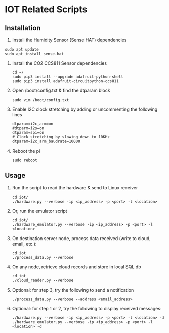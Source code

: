 # IOT Related Scripts

## Installation
1. Install the Humidity Sensor (Sense HAT) dependencies
```
sudo apt update
sudo apt install sense-hat
```

1. Install the CO2 CCS811 Sensor dependencies
    ```
    cd ~/
    sudo pip3 install --upgrade adafruit-python-shell
    sudo pip3 install adafruit-circuitpython-ccs811
    ```
1. Open /boot/config.txt & find the dtparam block
    ```
    sudo vim /boot/config.txt
    ```
1. Enable I2C clock stretching by adding or uncommenting the following lines
    ```
    dtparam=i2c_arm=on
    #dtparm=i2s=on
    dtparam=spi=on
    # Clock stretching by slowing down to 10KHz
    dtparam=i2c_arm_baudrate=10000
    ```
1. Reboot the pi
    ```
    sudo reboot
    ```

## Usage
1. Run the script to read the hardware & send to Linux receiver
    ```
    cd iot/
    ./hardware.py --verbose -ip <ip_address> -p <port> -l <location>
    ```
1. Or, run the emulator script
    ```
    cd iot/
    ./hardware_emulator.py --verbose -ip <ip_address> -p <port> -l <location>
    ```
1. On destination server node, process data received (write to cloud, email, etc.):
    ```
    cd iot
    ./process_data.py --verbose
    ```
1. On any node, retrieve cloud records and store in local SQL db
    ```
    cd iot
    ./cloud_reader.py --verbose
    ```
1. Optional: for step 3, try the following to send a notification
    ```
    ./process_data.py --verbose --address <email_address>
    ```
1. Optional: for step 1 or 2, try the following to display received messages:
    ```
    ./hardware.py --verbose -ip <ip_address> -p <port> -l <location> -d
    ./hardware_emulator.py --verbose -ip <ip_address> -p <port> -l <location> -d
    ```

